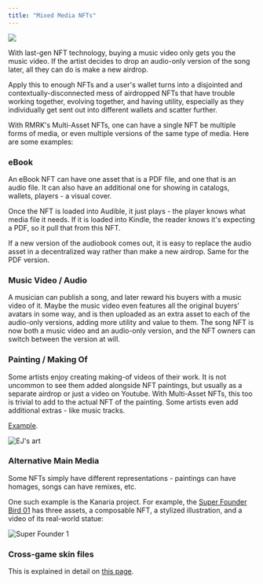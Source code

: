 ```yaml
---
title: "Mixed Media NFTs"
---
```


![](../../static/img/post_imgs/mr_01.png)

With last-gen NFT technology, buying a music video only gets you the music video. If the artist
decides to drop an audio-only version of the song later, all they can do is make a new airdrop.

Apply this to enough NFTs and a user's wallet turns into a disjointed and contextually-disconnected
mess of airdropped NFTs that have trouble working together, evolving together, and having utility,
especially as they individually get sent out into different wallets and scatter further.

With RMRK's Multi-Asset NFTs, one can have a single NFT be multiple forms of media, or even multiple
versions of the same type of media. Here are some examples:

### eBook

An eBook NFT can have one asset that is a PDF file, and one that is an audio file. It can also have
an additional one for showing in catalogs, wallets, players - a visual cover.

Once the NFT is loaded into Audible, it just plays - the player knows what media file it needs. If
it is loaded into Kindle, the reader knows it's expecting a PDF, so it pull that from this NFT.

If a new version of the audiobook comes out, it is easy to replace the audio asset in a
decentralized way rather than make a new airdrop. Same for the PDF version.

### Music Video / Audio

A musician can publish a song, and later reward his buyers with a music video of it. Maybe the music
video even features all the original buyers' avatars in some way, and is then uploaded as an extra
asset to each of the audio-only versions, adding more utility and value to them. The song NFT is now
both a music video and an audio-only version, and the NFT owners can switch between the version at
will.

### Painting / Making Of

Some artists enjoy creating making-of videos of their work. It is not uncommon to see them added
alongside NFT paintings, but usually as a separate airdrop or just a video on Youtube. With
Multi-Asset NFTs, this too is trivial to add to the actual NFT of the painting. Some artists even
add additional extras - like music tracks.

[Example](https://singular.app/collectibles/13353782-8ac9852f42a86a395d-8GDSY-SATOMI_15_RARE_EDITION-00000015).

![EJ's art](../../static/img/post_imgs/ej.png)

### Alternative Main Media

Some NFTs simply have different representations - paintings can have homages, songs can have
remixes, etc.

One such example is the Kanaria project. For example, the
[Super Founder Bird 01](https://singular.app/collectibles/8949162-e0b9bdcc456a36497a-KANBIRD-KANS-00000001)
has three assets, a composable NFT, a stylized illustration, and a video of its real-world statue:

![Super Founder 1](../../static/img/post_imgs/sf1.png)

### Cross-game skin files

This is explained in detail on [this page](/usecases/cross_game_skins).

